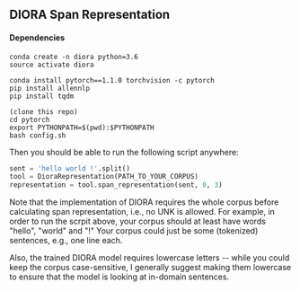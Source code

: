 ## DIORA Span Representation

#### Dependencies
```
conda create -n diora python=3.6
source activate diora

conda install pytorch==1.1.0 torchvision -c pytorch
pip install allennlp
pip install tqdm

(clone this repo)
cd pytorch
export PYTHONPATH=$(pwd):$PYTHONPATH
bash config.sh 
```

Then you should be able to run the following script anywhere:
```Python
sent = 'hello world !'.split()
tool = DioraRepresentation(PATH_TO_YOUR_CORPUS)
representation = tool.span_representation(sent, 0, 3)
```

Note that the implementation of DIORA requires the whole corpus before calculating span representation, i.e., no UNK is allowed. 
For example, in order to run the scrpit above, your corpus should at least have words "hello", "world" and "!"
Your corpus could just be some (tokenized) sentences, e.g., one line each. 

Also, the trained DIORA model requires lowercase letters -- while you could keep the corpus case-sensitive, I generally suggest making them lowercase to ensure that the model is looking at in-domain sentences.
